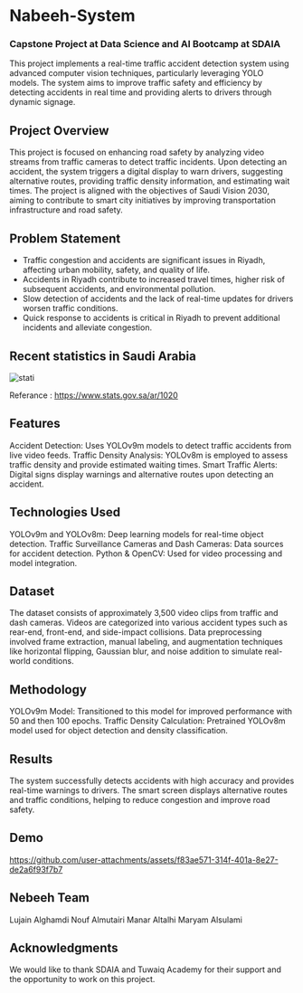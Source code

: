 # Nabeeh-System
### Capstone Project at Data Science and AI Bootcamp at SDAIA
This project implements a real-time traffic accident detection system using advanced computer vision techniques, particularly leveraging YOLO models. The system aims to improve traffic safety and efficiency by detecting accidents in real time and providing alerts to drivers through dynamic signage.

## Project Overview
This project is focused on enhancing road safety by analyzing video streams from traffic cameras to detect traffic incidents. Upon detecting an accident, the system triggers a digital display to warn drivers, suggesting alternative routes, providing traffic density information, and estimating wait times.
The project is aligned with the objectives of Saudi Vision 2030, aiming to contribute to smart city initiatives by improving transportation infrastructure and road safety.

## Problem Statement
- Traffic congestion and accidents are significant issues in Riyadh, affecting urban mobility, safety, and quality of life.
- Accidents in Riyadh contribute to increased travel times, higher risk of subsequent accidents, and environmental pollution.
- Slow detection of accidents and the lack of real-time updates for drivers worsen traffic conditions.
- Quick response to accidents is critical in Riyadh to prevent additional incidents and alleviate congestion.

## Recent statistics in Saudi Arabia
![stati](https://github.com/user-attachments/assets/b4339d49-632d-4301-b2cf-45b558e335b1)

Referance : https://www.stats.gov.sa/ar/1020

## Features
Accident Detection: Uses YOLOv9m models to detect traffic accidents from live video feeds.
Traffic Density Analysis: YOLOv8m is employed to assess traffic density and provide estimated waiting times.
Smart Traffic Alerts: Digital signs display warnings and alternative routes upon detecting an accident.

## Technologies Used
YOLOv9m and YOLOv8m: Deep learning models for real-time object detection.
Traffic Surveillance Cameras and Dash Cameras: Data sources for accident detection.
Python & OpenCV: Used for video processing and model integration.

## Dataset
The dataset consists of approximately 3,500 video clips from traffic and dash cameras. Videos are categorized into various accident types such as rear-end, front-end, and side-impact collisions. Data preprocessing involved frame extraction, manual labeling, and augmentation techniques like horizontal flipping, Gaussian blur, and noise addition to simulate real-world conditions.

## Methodology
YOLOv9m Model: Transitioned to this model for improved performance with 50 and then 100 epochs.
Traffic Density Calculation: Pretrained YOLOv8m model used for object detection and density classification.

## Results
The system successfully detects accidents with high accuracy and provides real-time warnings to drivers. The smart screen displays alternative routes and traffic conditions, helping to reduce congestion and improve road safety.

## Demo 

https://github.com/user-attachments/assets/f83ae571-314f-401a-8e27-de2a6f93f7b7



## Nebeeh Team
Lujain Alghamdi
Nouf Almutairi
Manar Altalhi
Maryam Alsulami

## Acknowledgments
We would like to thank SDAIA and Tuwaiq Academy for their support and the opportunity to work on this project.
